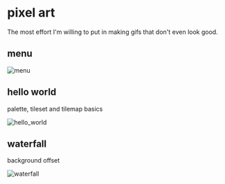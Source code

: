 # pixel art

The most effort I'm willing to put in making gifs that don't even look good.

## menu

![menu](https://github.com/user-attachments/assets/d816d2b1-20db-4e90-a0d3-b59d26a2c74c)

## hello world

palette, tileset and tilemap basics

![hello_world](https://github.com/user-attachments/assets/c7a6af96-521e-4e9d-8c7f-84003a699a8d)

## waterfall

background offset

![waterfall](https://github.com/user-attachments/assets/53bc7739-d028-4fde-a24c-4e793809efa5)
